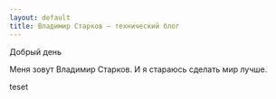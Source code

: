 ```yaml
---
layout: default
title: Владимир Старков — технический блог
---
```


<!-- 
ETALONE ABOUT PAGE:
	http://viget.com/about/team/davery
 -->


<p class="lead">Добрый день</p>

Меня зовут Владимир Старков. И я стараюсь cделать мир лучше.
        
teset

	